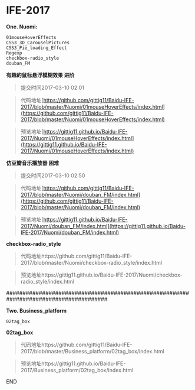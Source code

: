 # IFE-2017


**One. Nuomi:**

    01mouseHoverEffects
    CSS3_3D_CarouselPictures
    CSS3_Pie_loading_Effect
    Regexp
    checkbox-radio_style
    douban_FM


**有趣的鼠标悬浮模糊效果 进阶**

>  提交时间2017-03-10 02:01

>代码地址[https://github.com/gittig11/Baidu-IFE-2017/blob/master/Nuomi/01mouseHoverEffects/index.html](https://github.com/gittig11/Baidu-IFE-2017/blob/master/Nuomi/01mouseHoverEffects/index.html)

>预览地址[https://gittig11.github.io/Baidu-IFE-2017/Nuomi/01mouseHoverEffects/index.html](https://gittig11.github.io/Baidu-IFE-2017/Nuomi/01mouseHoverEffects/index.html)


**仿豆瓣音乐播放器 困难**

>  提交时间2017-03-10 02:50

>代码地址[https://github.com/gittig11/Baidu-IFE-2017/blob/master/Nuomi/douban_FM/index.html](https://github.com/gittig11/Baidu-IFE-2017/blob/master/Nuomi/douban_FM/index.html)

>预览地址[https://gittig11.github.io/Baidu-IFE-2017/Nuomi/douban_FM/index.html](https://gittig11.github.io/Baidu-IFE-2017/Nuomi/douban_FM/index.html)


**checkbox-radio_style**

>  代码地址https://github.com/gittig11/Baidu-IFE-2017/blob/master/Nuomi/checkbox-radio_style/index.html

>  预览地址https://gittig11.github.io/Baidu-IFE-2017/Nuomi/checkbox-radio_style/index.html


#######################################################################################

**Two. Business_platform**

    02tag_box


**02tag_box**

>  代码地址https://github.com/gittig11/Baidu-IFE-2017/blob/master/Business_platform/02tag_box/index.html

>  预览地址https://gittig11.github.io/Baidu-IFE-2017/Business_platform/02tag_box/index.html



END
